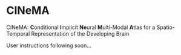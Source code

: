 # CINeMA
CINeMA: **C**onditional **I**mplicit **Ne**ural **M**ulti-Modal **A**tlas for a Spatio-Temporal Representation of the Developing Brain

User instructions following soon...
